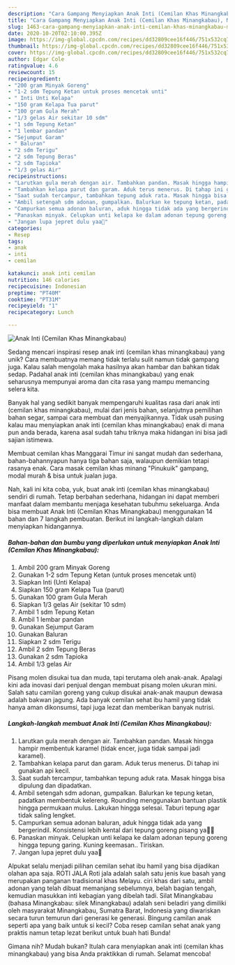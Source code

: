 ```yaml
---
description: "Cara Gampang Menyiapkan Anak Inti (Cemilan Khas Minangkabau), Menggugah Selera"
title: "Cara Gampang Menyiapkan Anak Inti (Cemilan Khas Minangkabau), Menggugah Selera"
slug: 1463-cara-gampang-menyiapkan-anak-inti-cemilan-khas-minangkabau-menggugah-selera
date: 2020-10-20T02:10:00.395Z
image: https://img-global.cpcdn.com/recipes/dd32809cee16f446/751x532cq70/anak-inti-cemilan-khas-minangkabau-foto-resep-utama.jpg
thumbnail: https://img-global.cpcdn.com/recipes/dd32809cee16f446/751x532cq70/anak-inti-cemilan-khas-minangkabau-foto-resep-utama.jpg
cover: https://img-global.cpcdn.com/recipes/dd32809cee16f446/751x532cq70/anak-inti-cemilan-khas-minangkabau-foto-resep-utama.jpg
author: Edgar Cole
ratingvalue: 4.6
reviewcount: 15
recipeingredient:
- "200 gram Minyak Goreng"
- "1-2 sdm Tepung Ketan untuk proses mencetak unti"
- " Inti Unti Kelapa"
- "150 gram Kelapa Tua parut"
- "100 gram Gula Merah"
- "1/3 gelas Air sekitar 10 sdm"
- "1 sdm Tepung Ketan"
- "1 lembar pandan"
- "Sejumput Garam"
- " Baluran"
- "2 sdm Terigu"
- "2 sdm Tepung Beras"
- "2 sdm Tapioka"
- "1/3 gelas Air"
recipeinstructions:
- "Larutkan gula merah dengan air. Tambahkan pandan. Masak hingga hampir membentuk karamel (tidak encer, juga tidak sampai jadi karamel)."
- "Tambahkan kelapa parut dan garam. Aduk terus menerus. Di tahap ini gunakan api kecil."
- "Saat sudah tercampur, tambahkan tepung aduk rata. Masak hingga bisa dipulung dan dipadatkan."
- "Ambil setengah sdm adonan, gumpalkan. Balurkan ke tepung ketan, padatkan membentuk kelereng. Rounding menggunakan bantuan plastik hingga permukaan mulus. Lakukan hingga selesai. Taburi tepung agar tidak saling lengket."
- "Campurkan semua adonan baluran, aduk hingga tidak ada yang bergerindil. Konsistensi lebih kental dari tepung goreng pisang ya🙏🏻"
- "Panaskan minyak. Celupkan unti kelapa ke dalam adonan tepung goreng hingga tepung garing. Kuning keemasan.. Tiriskan."
- "Jangan lupa jepret dulu yaa📸"
categories:
- Resep
tags:
- anak
- inti
- cemilan

katakunci: anak inti cemilan 
nutrition: 146 calories
recipecuisine: Indonesian
preptime: "PT40M"
cooktime: "PT31M"
recipeyield: "1"
recipecategory: Lunch

---
```



![Anak Inti (Cemilan Khas Minangkabau)](https://img-global.cpcdn.com/recipes/dd32809cee16f446/751x532cq70/anak-inti-cemilan-khas-minangkabau-foto-resep-utama.jpg)

Sedang mencari inspirasi resep anak inti (cemilan khas minangkabau) yang unik? Cara membuatnya memang tidak terlalu sulit namun tidak gampang juga. Kalau salah mengolah maka hasilnya akan hambar dan bahkan tidak sedap. Padahal anak inti (cemilan khas minangkabau) yang enak seharusnya mempunyai aroma dan cita rasa yang mampu memancing selera kita.

Banyak hal yang sedikit banyak mempengaruhi kualitas rasa dari anak inti (cemilan khas minangkabau), mulai dari jenis bahan, selanjutnya pemilihan bahan segar, sampai cara membuat dan menyajikannya. Tidak usah pusing kalau mau menyiapkan anak inti (cemilan khas minangkabau) enak di mana pun anda berada, karena asal sudah tahu triknya maka hidangan ini bisa jadi sajian istimewa.

Membuat cemilan khas Manggarai Timur ini sangat mudah dan sederhana, bahan-bahannyapun hanya tiga bahan saja, walaupun demikian tetapi rasanya enak. Cara masak cemilan khas minang &#34;Pinukuik&#34; gampang, modal murah &amp; bisa untuk jualan juga.


Nah, kali ini kita coba, yuk, buat anak inti (cemilan khas minangkabau) sendiri di rumah. Tetap berbahan sederhana, hidangan ini dapat memberi manfaat dalam membantu menjaga kesehatan tubuhmu sekeluarga. Anda bisa membuat Anak Inti (Cemilan Khas Minangkabau) menggunakan 14 bahan dan 7 langkah pembuatan. Berikut ini langkah-langkah dalam menyiapkan hidangannya.

<!--inarticleads1-->

##### Bahan-bahan dan bumbu yang diperlukan untuk menyiapkan Anak Inti (Cemilan Khas Minangkabau):

1. Ambil 200 gram Minyak Goreng
1. Gunakan 1-2 sdm Tepung Ketan (untuk proses mencetak unti)
1. Siapkan  Inti (Unti Kelapa)
1. Siapkan 150 gram Kelapa Tua (parut)
1. Gunakan 100 gram Gula Merah
1. Siapkan 1/3 gelas Air (sekitar 10 sdm)
1. Ambil 1 sdm Tepung Ketan
1. Ambil 1 lembar pandan
1. Gunakan Sejumput Garam
1. Gunakan  Baluran
1. Siapkan 2 sdm Terigu
1. Ambil 2 sdm Tepung Beras
1. Gunakan 2 sdm Tapioka
1. Ambil 1/3 gelas Air


Pisang molen disukai tua dan muda, tapi terutama oleh anak-anak. Apalagi kini ada inovasi dari penjual dengan membuat pisang molen ukuran mini. Salah satu camilan goreng yang cukup disukai anak-anak maupun dewasa adalah bakwan jagung. Ada banyak cemilan sehat ibu hamil yang tidak hanya aman dikonsumsi, tapi juga lezat dan memberikan banyak nutrisi. 

<!--inarticleads2-->

##### Langkah-langkah membuat Anak Inti (Cemilan Khas Minangkabau):

1. Larutkan gula merah dengan air. Tambahkan pandan. Masak hingga hampir membentuk karamel (tidak encer, juga tidak sampai jadi karamel).
1. Tambahkan kelapa parut dan garam. Aduk terus menerus. Di tahap ini gunakan api kecil.
1. Saat sudah tercampur, tambahkan tepung aduk rata. Masak hingga bisa dipulung dan dipadatkan.
1. Ambil setengah sdm adonan, gumpalkan. Balurkan ke tepung ketan, padatkan membentuk kelereng. Rounding menggunakan bantuan plastik hingga permukaan mulus. Lakukan hingga selesai. Taburi tepung agar tidak saling lengket.
1. Campurkan semua adonan baluran, aduk hingga tidak ada yang bergerindil. Konsistensi lebih kental dari tepung goreng pisang ya🙏🏻
1. Panaskan minyak. Celupkan unti kelapa ke dalam adonan tepung goreng hingga tepung garing. Kuning keemasan.. Tiriskan.
1. Jangan lupa jepret dulu yaa📸


Alpukat selalu menjadi pilihan cemilan sehat ibu hamil yang bisa dijadikan olahan apa saja. ROTI JALA Roti jala adalah salah satu jenis kue basah yang merupakan panganan tradisional khas Melayu. ciri khas dari satu, ambil adonan yang telah dibuat memanjang sebelumnya, belah bagian tengah, kemudian masukkan inti kebagian yang dibelah tadi. Silat Minangkabau (bahasa Minangkabau: silek Minangkabau) adalah seni beladiri yang dimiliki oleh masyarakat Minangkabau, Sumatra Barat, Indonesia yang diwariskan secara turun temurun dari generasi ke generasi. Bingung camilan anak seperti apa yang baik untuk si kecil? Coba resep camilan sehat anak yang praktis namun tetap lezat berikut untuk buah hati Bunda! 

Gimana nih? Mudah bukan? Itulah cara menyiapkan anak inti (cemilan khas minangkabau) yang bisa Anda praktikkan di rumah. Selamat mencoba!
